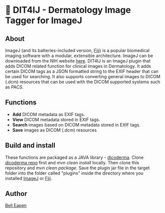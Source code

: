 # :pill: DIT4IJ - Dermatology Image Tagger for ImageJ

## About

ImageJ (and its batteries-included version, [Fiji](https://fiji.sc/)) is a popular biomedical imaging software with a modular, extensible architecture. ImageJ can be downloaded from the NIH website [here](https://imagej.nih.gov/ij/download.html). DIT4IJ is an ImageJ plugin that adds DICOM related function for clinical images in Dermatology. It adds certain DICOM tags as a JSON formatted string to the EXIF header that can be used for searching. It also supports converting general images to DICOM (.dcm) resources that can be used with the DICOM supported systems such as PACS. 

## Functions

* **Add** DICOM metadata as EXIF tags.
* **View** DICOM metadata stored in EXIF tags.
* **Search** images based on DICOM metadata stored in EXIF tags.
* **Save** images as DICOM (.dcm) resources

## Build and install

These functions are packaged as a JAVA library - [dicoderma](https://github.com/dermatologist/dicoderma). Clone [dicoderma repo](https://github.com/dermatologist/dicoderma) first and *mvn clean install* locally. Then clone this repository and *mvn clean package*. Save the plugin jar file in the target folder into the folder called "plugins" inside the directory where you installed [ImageJ](https://imagej.nih.gov/ij/download.html) or [Fiji](https://fiji.sc/).

## Author

[Bell Eapen](https://nuchange.ca)

